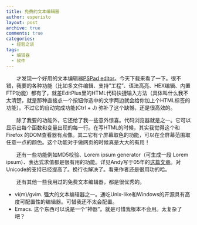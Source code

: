 ```yaml
---
title: 免费的文本编辑器
author: esperisto
layout: post
archive: true
comments: true
categories:
  - 经验之谈
tags:
  - 编辑器
  - 软件
---
```

　　才发现一个好用的文本编辑器[PSPad editor][1]。今天下载来看了一下。很不错，我要的各种功能（比如多文件编辑、支持&#8221;工程&#8221;、语法高亮、HEX编辑、内置FTP功能）都有了，就差EditPlus里的HTML代码快捷输入方法（具体叫什么我不太清楚，就是那种直接点一个按钮你选中的文字两边就会给你加上个HTML标签的功能）。不过它的自动完成功能(Ctrl + J) 弥补了这个缺憾，还是很高效的。

　　除了我要的功能外，它还给了我一些意外惊喜。代码浏览器就是之一。它可以显示出每个函数和变量出现的每一行。在写HTML的时候，其实我觉得这个和 Firefox 的DOM查看器有点像。其二它有个屏幕取色的功能，可以在全屏幕范围取任意一点的颜色。这个功能对于做网页的时候真是大大的有用！

　　还有一些功能例如MD5校验、Lorem ipsum generator（可生成一段 Lorem ipsum）、表达式求值都是很有用的功能。详见Andy写于05年的[这篇文章][2]。对Unicode的支持已经提高了。换行也解决了。看来作者还是很用功的哈。

　　还有其他一些我用过的免费文本编辑器，都是很优秀的。

  * vi(m)/gvim. 强大的文本编辑器之一。通吃Unix-like和Windows的开源具有高度可配置性的编辑器。可惜我还不太会配置。
  * Emacs. 这个东西可以说是一个&#8221;神器&#8221;。就是可惜我根本不会用。太复杂了吧？

 [1]: http://www.pspad.com/
 [2]: http://blog.terac.com/andy/e_200.html